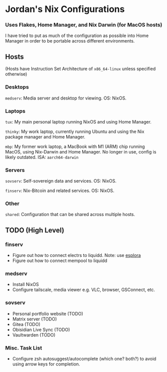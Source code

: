 # Jordan's Nix Configurations

### Uses Flakes, Home Manager, and Nix Darwin (for MacOS hosts)

I have tried to put as much of the configuration as possible into Home Manager in order to be portable across different environments.

## Hosts

(Hosts have Instruction Set Architecture of `x86_64-linux` unless specified otherwise)

### Desktops

`medserv`: Media server and desktop for viewing. OS: NixOS.

### Laptops

`tux`: My main personal laptop running NixOS and using Home Manager.

`thinky`: My work laptop, currently running Ubuntu and using the Nix package manager and Home Manager.

`mbp`: My former work laptop, a MacBook with M1 (ARM) chip running MacOS, using Nix-Darwin and Home Manager. No longer in use, config is likely outdated. ISA: `aarch64-darwin`

### Servers

`sovserv`: Self-sovereign data and services. OS: NixOS.

`finserv`: Nix-Bitcoin and related services. OS: NixOS.

### Other

`shared`: Configuration that can be shared across multiple hosts.

## TODO (High Level)

### finserv

- Figure out how to connect electrs to liquidd. Note: use [esplora](https://github.com/Blockstream/esplora?tab=readme-ov-file#how-to-run-the-explorer-for-liquid-mainnet)
- Figure out how to connect mempool to liquidd

### medserv

- Install NixOS
- Configure tailscale, media viewer e.g. VLC, browser, GSConnect, etc.

### sovserv

- Personal portfolio website (TODO)
- Matrix server (TODO)
- Gitea (TODO)
- Obisidian Live Sync (TODO)
- Vaultwarden (TODO)

### Misc. Task List

- Configure zsh autosuggest/autocomplete (which one? both?) to avoid using arrow keys for completion.
